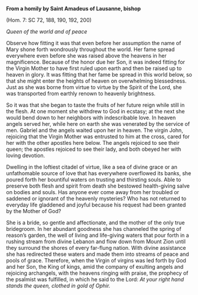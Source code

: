 

**From a homily by Saint Amadeus of Lausanne, bishop**

(Hom. 7: SC 72, 188, 190, 192, 200)

_Queen of the world and of peace_

Observe how fitting it was that even before her assumption the name of Mary shone forth wondrously throughout the world. Her fame spread everywhere even before she was raised above the heavens in her magnificence. Because of the honor due her Son, it was indeed fitting for the Virgin Mother to have first ruled upon earth and then be raised up to heaven in glory. It was fitting that her fame be spread in this world below, so that she might enter the heights of heaven on overwhelming blessedness. Just as she was borne from virtue to virtue by the Spirit of the Lord, she was transported from earthly renown to heavenly brightness.

So it was that she began to taste the fruits of her future reign while still in the flesh. At one moment she withdrew to God in ecstasy; at the next she would bend down to her neighbors with indescribable love. In heaven angels served her, while here on earth she was venerated by the service of men. Gabriel and the angels waited upon her in heaven. The virgin John, rejoicing that the Virgin Mother was entrusted to him at the cross, cared for her with the other apostles here below. The angels rejoiced to see their queen; the apostles rejoiced to see their lady, and both obeyed her with loving devotion.

Dwelling in the loftiest citadel of virtue, like a sea of divine grace or an unfathomable source of love that has everywhere overflowed its banks, she poured forth her bountiful waters on trusting and thirsting souls. Able to preserve both flesh and spirit from death she bestowed health-giving salve on bodies and souls. Has anyone ever come away from her troubled or saddened or ignorant of the heavenly mysteries? Who has not returned to everyday life gladdened and joyful because his request had been granted by the Mother of God?

She is a bride, so gentle and affectionate, and the mother of the only true bridegroom. In her abundant goodness she has channeled the spring of reason’s garden, the well of living and life-giving waters that pour forth in a rushing stream from divine Lebanon and flow down from Mount Zion until they surround the shores of every far-flung nation. With divine assistance she has redirected these waters and made them into streams of peace and pools of grace. Therefore, when the Virgin of virgins was led forth by God and her Son, the King of kings, amid the company of exulting angels and rejoicing archangels, with the heavens ringing with praise, the prophecy of the psalmist was fulfilled, in which he said to the Lord: _At your right hand stands the queen, clothed in gold of Ophir._

